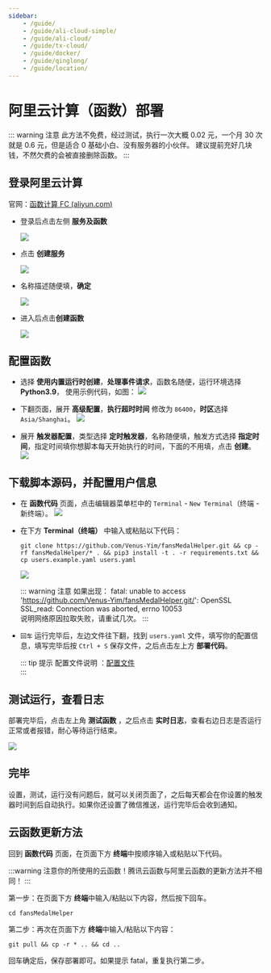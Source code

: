 ```yaml
---
sidebar:
    - /guide/
    - /guide/ali-cloud-simple/
    - /guide/ali-cloud/
    - /guide/tx-cloud/
    - /guide/docker/
    - /guide/qinglong/
    - /guide/location/
---
```


# 阿里云计算（函数）部署

::: warning 注意
此方法不免费，经过测试，执行一次大概 0.02 元，一个月 30 次就是 0.6 元，但是适合 0 基础小白、没有服务器的小伙伴。
建议提前充好几块钱，不然欠费的会被直接删除函数。
:::

## 登录阿里云计算

官网：[函数计算 FC (aliyun.com)](https://fcnext.console.aliyun.com/overview)

-   登录后点击左侧 **服务及函数**

    ![](https://s1.ax1x.com/2022/05/27/XnSfZq.md.png)

-   点击 **创建服务**

    ![](https://s1.ax1x.com/2022/05/27/XnCiVI.md.png)

-   名称描述随便填，**确定**

    ![](https://s1.ax1x.com/2022/05/27/XnC2sH.md.png)

-   进入后点击**创建函数**

    ![](https://s1.ax1x.com/2022/05/27/XnPlOH.md.png)

## 配置函数

- 选择 **使用内置运行时创建**，**处理事件请求**，函数名随便，运行环境选择 **Python3.9**， 使用示例代码，如图：
    ![](../images/ali-fc/1.png)

- 下翻页面，展开 **高级配置**，**执行超时时间** 修改为 `86400`，**时区**选择 `Asia/Shanghai`。
    ![](../images/ali-fc/2.png)

- 展开 **触发器配置**，类型选择 **定时触发器**，名称随便填，触发方式选择 **指定时间**，指定时间填你想脚本每天开始执行的时间，下面的不用填，点击 **创建**。
    ![](../images/ali-fc/3.png)

## 下载脚本源码，并配置用户信息

- 在 **函数代码** 页面，点击编辑器菜单栏中的 `Terminal` - `New Terminal`（终端 - 新终端）。
    ![](../images/ali-fc/4.png)

- 在下方 **Terminal（终端）** 中输入或粘贴以下代码：
    ```shell
    git clone https://github.com/Venus-Yim/fansMedalHelper.git && cp -rf fansMedalHelper/* . && pip3 install -t . -r requirements.txt && cp users.example.yaml users.yaml
    ```
    ![](../images/ali-fc/5.png)

    ::: warning 注意
    如果出现：
    fatal: unable to access 'https://github.com/Venus-Yim/fansMedalHelper.git/': OpenSSL SSL_read: Connection was aborted, errno 10053  
    说明网络原因拉取失败，请重试几次。
    :::

- `回车` 运行完毕后，左边文件往下翻，找到 `users.yaml` 文件，填写你的配置信息，填写完毕后按 `Ctrl + S` 保存文件，之后点击左上方 **部署代码**。

    ::: tip 提示
    配置文件说明 ：[配置文件](./#配置文件说明-users-yaml)  
    :::

## 测试运行，查看日志

部署完毕后，点击左上角 **测试函数** ，之后点击 **实时日志**，查看右边日志是否运行正常或者报错，耐心等待运行结束。

![](../images/ali-fc/6.png)

## 完毕

设置，测试，运行没有问题后，就可以关闭页面了，之后每天都会在你设置的触发器时间到后自动执行。如果你还设置了微信推送，运行完毕后会收到通知。

## 云函数更新方法

回到 **函数代码** 页面，在页面下方 **终端**中按顺序输入或粘贴以下代码。

:::warning
注意你的所使用的云函数！腾讯云函数与阿里云函数的更新方法并不相同！
:::

第一步：在页面下方 **终端**中输入/粘贴以下内容，然后按下回车。

```shell
cd fansMedalHelper
```

第二步：再次在页面下方 **终端**中输入/粘贴以下内容：

```shell
git pull && cp -r * .. && cd ..
```

回车确定后，保存部署即可。如果提示 fatal，重复执行第二步。
